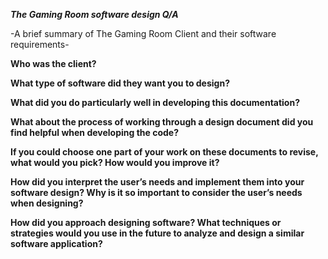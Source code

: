 ***The Gaming Room software design Q/A***

-A brief summary of The Gaming Room Client and their software requirements-

**Who was the client?**

**What type of software did they want you to design?**

**What did you do particularly well in developing this documentation?**

**What about the process of working through a design document did you find helpful when developing the code?**

**If you could choose one part of your work on these documents to revise, what would you pick? How would you improve it?**

**How did you interpret the user’s needs and implement them into your software design? Why is it so important to consider the user’s needs when designing?**

**How did you approach designing software? What techniques or strategies would you use in the future to analyze and design a similar software application?**
